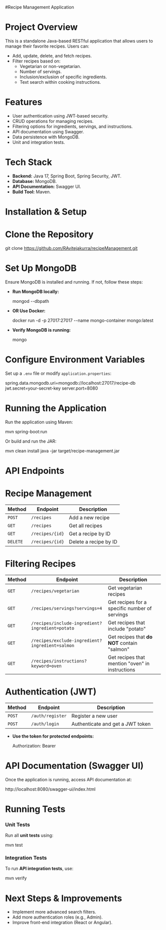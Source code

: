 #Recipe Management Application

# Project Overview
This is a standalone Java-based RESTful application that allows users to manage their favorite recipes. Users can:
- Add, update, delete, and fetch recipes.
- Filter recipes based on:
  - Vegetarian or non-vegetarian.
  - Number of servings.
  - Inclusion/exclusion of specific ingredients.
  - Text search within cooking instructions.

# Features
- User authentication using JWT-based security.
- CRUD operations for managing recipes.
- Filtering options for ingredients, servings, and instructions.
- API documentation using Swagger.
- Data persistence with MongoDB.
- Unit and integration tests.

#  Tech Stack
- **Backend:** Java 17, Spring Boot, Spring Security, JWT.
- **Database:** MongoDB.
- **API Documentation:** Swagger UI.
- **Build Tool:** Maven.

# Installation & Setup

# Clone the Repository

git clone https://github.com/RAvitejakurra/recipeManagement.git


# Set Up MongoDB
Ensure MongoDB is installed and running. If not, follow these steps:

- **Run MongoDB locally:**

  mongod --dbpath <your-db-path>

- **OR Use Docker:**

  docker run -d -p 27017:27017 --name mongo-container mongo:latest


- **Verify MongoDB is running:**

  mongo


# Configure Environment Variables
Set up a `.env` file or modify `application.properties`:

spring.data.mongodb.uri=mongodb://localhost:27017/recipe-db
jwt.secret=your-secret-key
server.port=8080


# Running the Application

Run the application using Maven:

mvn spring-boot:run

Or build and run the JAR:

mvn clean install
java -jar target/recipe-management.jar


# API Endpoints

# Recipe Management
| Method | Endpoint | Description |
|--------|---------|-------------|
| `POST` | `/recipes` | Add a new recipe |
| `GET` | `/recipes` | Get all recipes |
| `GET` | `/recipes/{id}` | Get a recipe by ID |
| `DELETE` | `/recipes/{id}` | Delete a recipe by ID |

# Filtering Recipes
| Method | Endpoint | Description |
|--------|---------|-------------|
| `GET` | `/recipes/vegetarian` | Get vegetarian recipes |
| `GET` | `/recipes/servings?servings=4` | Get recipes for a specific number of servings |
| `GET` | `/recipes/include-ingredient?ingredient=potato` | Get recipes that include "potato" |
| `GET` | `/recipes/exclude-ingredient?ingredient=salmon` | Get recipes that **do NOT** contain "salmon" |
| `GET` | `/recipes/instructions?keyword=oven` | Get recipes that mention "oven" in instructions |

# Authentication (JWT)
| Method | Endpoint | Description |
|--------|---------|-------------|
| `POST` | `/auth/register` | Register a new user |
| `POST` | `/auth/login` | Authenticate and get a JWT token |

- **Use the token for protected endpoints:**

  Authorization: Bearer <your-token>


# API Documentation (Swagger UI)
Once the application is running, access API documentation at:

http://localhost:8080/swagger-ui/index.html




# Running Tests

### Unit Tests
Run all **unit tests** using:

mvn test


### **Integration Tests**
To run **API integration tests**, use:

mvn verify

# Next Steps & Improvements
- Implement more advanced search filters.
- Add more authentication roles (e.g., Admin).
- Improve front-end integration (React or Angular).
